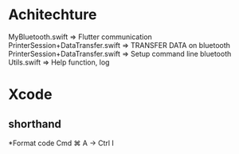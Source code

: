 # Achitechture 

MyBluetooth.swift => Flutter communication
PrinterSession+DataTransfer.swift => TRANSFER DATA on bluetooth
PrinterSession+DataTransfer.swift => Setup command line bluetooth
Utils.swift => Help function, log 

# Xcode
## shorthand
*Format code
Cmd ⌘ A -> Ctrl I
